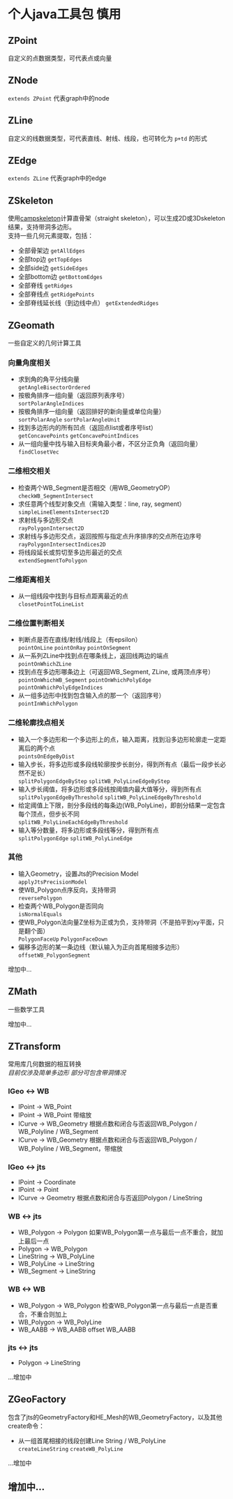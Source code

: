 # 个人java工具包 慎用
## **ZPoint**
自定义的点数据类型，可代表点或向量
## **ZNode**
`extends ZPoint` 代表graph中的node
## **ZLine**
自定义的线数据类型，可代表直线、射线、线段，也可转化为 `p+td` 的形式
## **ZEdge**
`extends ZLine` 代表graph中的edge
## **ZSkeleton**
使用[campskeleton](https://github.com/twak/campskeleton "campskeleton")计算直骨架（straight skeleton），可以生成2D或3Dskeleton结果，支持带洞多边形。  
支持一些几何元素提取，包括：
* 全部骨架边 `getAllEdges`
* 全部top边 `getTopEdges`
* 全部side边 `getSideEdges`
* 全部bottom边 `getBottomEdges`
* 全部脊线 `getRidges`
* 全部脊线点 `getRidgePoints`
* 全部脊线延长线（到边线中点） `getExtendedRidges`
## **ZGeomath**
一些自定义的几何计算工具
### 向量角度相关
 * 求到角的角平分线向量  
 `getAngleBisectorOrdered`
 * 按极角排序一组向量（返回原列表序号）  
 `sortPolarAngleIndices`
 * 按极角排序一组向量（返回排好的新向量或单位向量）  
 `sortPolarAngle` `sortPolarAngleUnit`
 * 找到多边形内的所有凹点（返回点list或者序号list）  
 `getConcavePoints` `getConcavePointIndices`
 * 从一组向量中找与输入目标夹角最小者，不区分正负角（返回向量）   
 `findClosetVec`
 ### 二维相交相关
 * 检查两个WB_Segment是否相交（用WB_GeometryOP）   
 `checkWB_SegmentIntersect`
 * 求任意两个线型对象交点（需输入类型：line, ray, segment）  
 `simpleLineElementsIntersect2D`
 * 求射线与多边形交点  
 `rayPolygonIntersect2D`
 * 求射线与多边形交点，返回按照与指定点升序排序的交点所在边序号  
 `rayPolygonIntersectIndices2D`
 * 将线段延长或剪切至多边形最近的交点  
 `extendSegmentToPolygon`
 ### 二维距离相关 
 * 从一组线段中找到与目标点距离最近的点  
 `closetPointToLineList`
 ### 二维位置判断相关
 * 判断点是否在直线/射线/线段上（有epsilon）  
 `pointOnLine` `pointOnRay` `pointOnSegment`
 * 从一系列ZLine中找到点在哪条线上，返回线两边的端点  
 `pointOnWhichZLine`
 * 找到点在多边形哪条边上（可返回WB_Segment, ZLine, 或两顶点序号）  
 `pointOnWhichWB_Segment` `pointOnWhichPolyEdge` `pointOnWhichPolyEdgeIndices`
 * 从一组多边形中找到包含输入点的那一个（返回序号）  
 `pointInWhichPolygon`
  ### 二维轮廓找点相关
 * 输入一个多边形和一个多边形上的点，输入距离，找到沿多边形轮廓走一定距离后的两个点  
 `pointsOnEdgeByDist`
 * 输入步长，将多边形或多段线轮廓按步长剖分，得到所有点（最后一段步长必然不足长）   
 `splitPolygonEdgeByStep` `splitWB_PolyLineEdgeByStep`
 * 输入步长阈值，将多边形或多段线按阈值内最大值等分，得到所有点  
 `splitPolygonEdgeByThreshold` `splitWB_PolyLineEdgeByThreshold`
 * 给定阈值上下限，剖分多段线的每条边(WB_PolyLine)，即剖分结果一定包含每个顶点，但步长不同  
 `splitWB_PolyLineEachEdgeByThreshold`
 * 输入等分数量，将多边形或多段线等分，得到所有点   
 `splitPolygonEdge` `splitWB_PolyLineEdge`
 ### 其他
 * 输入Geometry，设置Jts的Precision Model  
 `applyJtsPrecisionModel`
 * 使WB_Polygon点序反向，支持带洞  
 `reversePolygon`
 * 检查两个WB_Polygon是否同向  
 `isNormalEquals`
 * 使WB_Polygon法向量Z坐标为正或为负，支持带洞（不是拍平到xy平面，只是翻个面）  
 `PolygonFaceUp` `PolygonFaceDown`
 * 偏移多边形的某一条边线（默认输入为正向首尾相接多边形）  
 `offsetWB_PolygonSegment`

增加中...
## **ZMath**
一些数学工具

增加中...
## **ZTransform**
常用库几何数据的相互转换  
*目前仅涉及简单多边形 部分可包含带洞情况*
### IGeo <-> WB
 * IPoint -> WB_Point
 * IPoint -> WB_Point 带缩放
 * ICurve -> WB_Geometry 根据点数和闭合与否返回WB_Polygon / WB_Polyline / WB_Segment
 * ICurve -> WB_Geometry 根据点数和闭合与否返回WB_Polygon / WB_Polyline / WB_Segment，带缩放
###  IGeo <-> jts 
 * IPoint -> Coordinate
 * IPoint -> Point
 * ICurve -> Geometry 根据点数和闭合与否返回Polygon / LineString
###  WB <-> jts 
 * WB_Polygon -> Polygon 如果WB_Polygon第一点与最后一点不重合，就加上最后一点
 * Polygon -> WB_Polygon
 * LineString -> WB_PolyLine
 * WB_PolyLine -> LineString
 * WB_Segment -> LineString
###  WB <-> WB 
 * WB_Polygon -> WB_Polygon 检查WB_Polygon第一点与最后一点是否重合，不重合则加上
 * WB_Polygon -> WB_PolyLine
 * WB_AABB -> WB_AABB offset WB_AABB
 ###  jts <-> jts 
 * Polygon -> LineString

...增加中
## **ZGeoFactory**
包含了jts的GeometryFactory和HE_Mesh的WB_GeometryFactory，以及其他create命令：
* 从一组首尾相接的线段创建Line String / WB_PolyLine  
`createLineString` `createWB_PolyLine`

...增加中
## 增加中...

